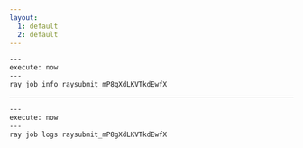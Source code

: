 ```yaml
---
layout:
  1: default
  2: default
---
```


```bash
---
execute: now
---
ray job info raysubmit_mP8gXdLKVTkdEwfX
```

---

```bash
---
execute: now
---
ray job logs raysubmit_mP8gXdLKVTkdEwfX
```
